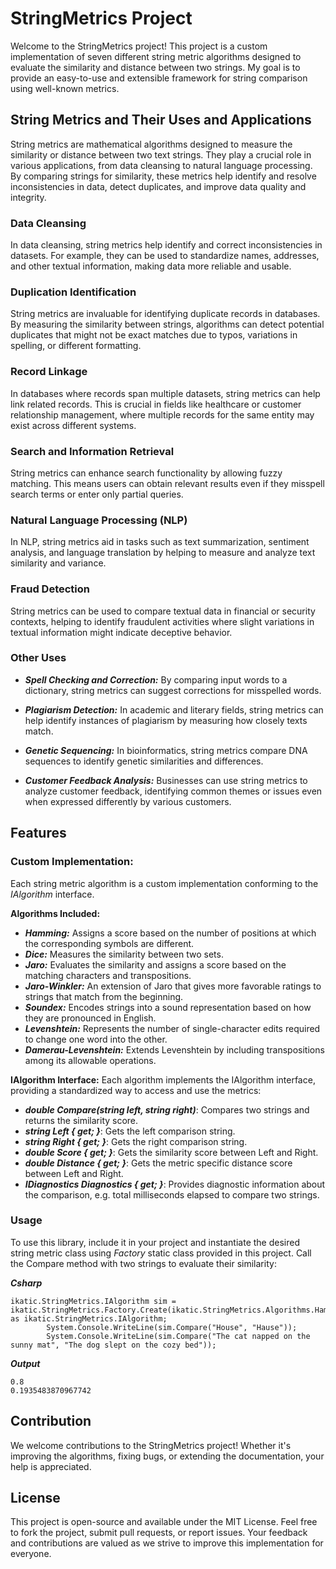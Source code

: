 # StringMetrics Project #

Welcome to the StringMetrics project! This project is a custom implementation of seven different string metric algorithms designed to evaluate the similarity and distance between two strings. My goal is to provide an easy-to-use and extensible framework for string comparison using well-known metrics.

## String Metrics and Their Uses and Applications ##
String metrics are mathematical algorithms designed to measure the similarity or distance between two text strings. They play a crucial role in various applications, from data cleansing to natural language processing. By comparing strings for similarity, these metrics help identify and resolve inconsistencies in data, detect duplicates, and improve data quality and integrity.

### Data Cleansing ###
In data cleansing, string metrics help identify and correct inconsistencies in datasets. For example, they can be used to standardize names, addresses, and other textual information, making data more reliable and usable.

### Duplication Identification ###
String metrics are invaluable for identifying duplicate records in databases. By measuring the similarity between strings, algorithms can detect potential duplicates that might not be exact matches due to typos, variations in spelling, or different formatting.

### Record Linkage ###
In databases where records span multiple datasets, string metrics can help link related records. This is crucial in fields like healthcare or customer relationship management, where multiple records for the same entity may exist across different systems.

### Search and Information Retrieval ###
String metrics can enhance search functionality by allowing fuzzy matching. This means users can obtain relevant results even if they misspell search terms or enter only partial queries.

### Natural Language Processing (NLP) ###
In NLP, string metrics aid in tasks such as text summarization, sentiment analysis, and language translation by helping to measure and analyze text similarity and variance.

### Fraud Detection ###
String metrics can be used to compare textual data in financial or security contexts, helping to identify fraudulent activities where slight variations in textual information might indicate deceptive behavior.

### Other Uses ###
 - ***Spell Checking and Correction:*** By comparing input words to a dictionary, string metrics can suggest corrections for misspelled words.

 - ***Plagiarism Detection:*** In academic and literary fields, string metrics can help identify instances of plagiarism by measuring how closely texts match.

 - ***Genetic Sequencing:*** In bioinformatics, string metrics compare DNA sequences to identify genetic similarities and differences.

 - ***Customer Feedback Analysis:*** Businesses can use string metrics to analyze customer feedback, identifying common themes or issues even when expressed differently by various customers.

## Features ##

### Custom Implementation: ### 
Each string metric algorithm is a custom implementation conforming to the *IAlgorithm* interface.

**Algorithms Included:**
-	***Hamming:*** Assigns a score based on the number of positions at which the corresponding symbols are different.
-	***Dice:*** Measures the similarity between two sets.
-	***Jaro:*** Evaluates the similarity and assigns a score based on the matching characters and transpositions.
-	***Jaro-Winkler:*** An extension of Jaro that gives more favorable ratings to strings that match from the beginning.
-	***Soundex:*** Encodes strings into a sound representation based on how they are pronounced in English.
-	***Levenshtein:*** Represents the number of single-character edits required to change one word into the other.
-	***Damerau-Levenshtein:*** Extends Levenshtein by including transpositions among its allowable operations.
  
**IAlgorithm Interface:**
Each algorithm implements the IAlgorithm interface, providing a standardized way to access and use the metrics:
-	***double Compare(string left, string right)***: Compares two strings and returns the similarity score.
-	***string Left { get; }***: Gets the left comparison string.
-	***string Right { get; }***: Gets the right comparison string.
-	***double Score { get; }***: Gets the similarity score between Left and Right.
-	***double Distance { get; }***: Gets the metric specific distance score between Left and Right.
-	***IDiagnostics Diagnostics { get; }***: Provides diagnostic information about the comparison, e.g. total milliseconds elapsed to compare two strings.

### Usage ###
To use this library, include it in your project and instantiate the desired string metric class using *Factory* static class provided in this project. Call the Compare method with two strings to evaluate their similarity:

***Csharp***

```
ikatic.StringMetrics.IAlgorithm sim = ikatic.StringMetrics.Factory.Create(ikatic.StringMetrics.Algorithms.Hamming) as ikatic.StringMetrics.IAlgorithm;
        System.Console.WriteLine(sim.Compare("House", "Hause"));
        System.Console.WriteLine(sim.Compare("The cat napped on the sunny mat", "The dog slept on the cozy bed"));
```

***Output***

`0.8` <br>
`0.1935483870967742`

## Contribution ##
We welcome contributions to the StringMetrics project! Whether it's improving the algorithms, fixing bugs, or extending the documentation, your help is appreciated.

## License ##
This project is open-source and available under the MIT License.
Feel free to fork the project, submit pull requests, or report issues. Your feedback and contributions are valued as we strive to improve this implementation for everyone.
